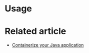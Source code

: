 # Usage

# Related article
* [Containerize your Java application][jib]

[jib]:<https://github.com/GoogleContainerTools/jib>

